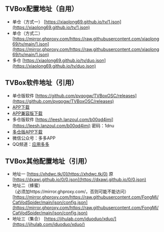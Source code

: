 ## TVBox配置地址（自用）
- 单仓（方式一） [https://xiaolong69.github.io/tv/1.json](https://xiaolong69.github.io/tv/1.json)  
- 单仓（方式二）[https://mirror.ghproxy.com/https://raw.githubusercontent.com/xiaolong69/tv/main/1.json](https://mirror.ghproxy.com/https://raw.githubusercontent.com/xiaolong69/tv/main/1.json)
- 多仓 [https://xiaolong69.github.io/tv/duo.json](https://xiaolong69.github.io/tv/duo.json)

## TVBox软件地址（引用）
- 单仓版软件 [https://github.com/pvqogw/TVBoxOSC/releases](https://github.com/pvqogw/TVBoxOSC/releases)
- [APP下载](https://gitee.com/xiaolong69/xl/raw/master/app/TVBox_takagen99_20231212-1058.apk)
- [APP兼容版下载](https://gitee.com/xiaolong69/xl/raw/master/app/TVBox_q215613905_20230716-2022.apk)
- 多仓版软件 [https://leesh.lanzoul.com/b00qd4imj](https://leesh.lanzoul.com/b00qd4imj)
密码：1dnu
- [多仓版APP下载](https://gitee.com/xiaolong69/xl/raw/master/app/%E5%BD%B1%E8%A7%86%E4%BB%93tv%E7%89%885.0.13.apk)
- 微信公众号：多多APP
- QQ频道：[应用多多](https://qun.qq.com/qqweb/qunpro/share?_wv=3&_wwv=128&appChannel=share&inviteCode=1XbWa3rLtqN&businessType=9&from=181074&biz=ka&mainSourceId=share&subSourceId=others&jumpsource=shorturl#/out)

## TVBox其他配置地址（引用）
- 地址一 [https://xhdwc.tk/0](https://xhdwc.tk/0)  原[https://dxawi.github.io/0/0.json](https://dxawi.github.io/0/0.json)
- 地址二（蜂蜜）  
（必须加https://mirror.ghproxy.com/，否则可能不能访问） [https://mirror.ghproxy.com/https://raw.githubusercontent.com/FongMi/CatVodSpider/main/json/config.json](https://mirror.ghproxy.com/https://raw.githubusercontent.com/FongMi/CatVodSpider/main/json/config.json)
- 地址三（集合） [https://jihulab.com/iduoduo/xduo/](https://jihulab.com/iduoduo/xduo/)

